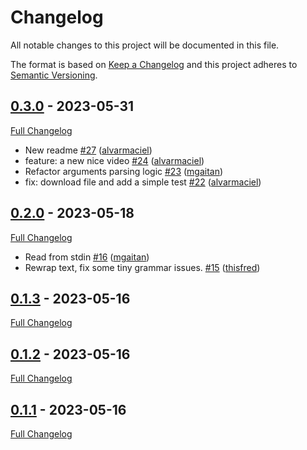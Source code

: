 <!-- markdownlint-disable MD024 -->
# Changelog

All notable changes to this project will be documented in this file.

The format is based on [Keep a Changelog](http://keepachangelog.com/en/1.0.0/) and this project adheres to [Semantic Versioning](http://semver.org).

## [0.3.0](https://github.com/Shiphero/shbin/tree/0.3.0) - 2023-05-31

[Full Changelog](https://github.com/Shiphero/shbin/compare/0.2.0...0.3.0)

- New readme [#27](https://github.com/Shiphero/shbin/pull/27) ([alvarmaciel](https://github.com/alvarmaciel))
- feature: a new nice video [#24](https://github.com/Shiphero/shbin/pull/24) ([alvarmaciel](https://github.com/alvarmaciel))
- Refactor arguments parsing logic [#23](https://github.com/Shiphero/shbin/pull/23) ([mgaitan](https://github.com/mgaitan))
- fix: download file and add a simple test [#22](https://github.com/Shiphero/shbin/pull/22) ([alvarmaciel](https://github.com/alvarmaciel))

## [0.2.0](https://github.com/Shiphero/shbin/tree/0.2.0) - 2023-05-18

[Full Changelog](https://github.com/Shiphero/shbin/compare/0.1.3...0.2.0)

- Read from stdin [#16](https://github.com/Shiphero/shbin/pull/16) ([mgaitan](https://github.com/mgaitan))
- Rewrap text, fix some tiny grammar issues. [#15](https://github.com/Shiphero/shbin/pull/15) ([thisfred](https://github.com/thisfred))

## [0.1.3](https://github.com/Shiphero/shbin/tree/0.1.3) - 2023-05-16

[Full Changelog](https://github.com/Shiphero/shbin/compare/0.1.2...0.1.3)

## [0.1.2](https://github.com/Shiphero/shbin/tree/0.1.2) - 2023-05-16

[Full Changelog](https://github.com/Shiphero/shbin/compare/0.1.1...0.1.2)

## [0.1.1](https://github.com/Shiphero/shbin/tree/0.1.1) - 2023-05-16

[Full Changelog](https://github.com/Shiphero/shbin/compare/cb68622796e4d172ce1e56d3d0706cc3c9cf91e3...0.1.1)
